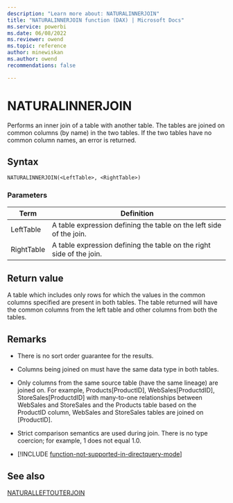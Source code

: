 ```yaml
---
description: "Learn more about: NATURALINNERJOIN"
title: "NATURALINNERJOIN function (DAX) | Microsoft Docs"
ms.service: powerbi 
ms.date: 06/08/2022
ms.reviewer: owend
ms.topic: reference
author: minewiskan
ms.author: owend 
recommendations: false

---
```

# NATURALINNERJOIN
  
Performs an inner join of a table with another table. The tables are joined on common columns (by name) in the two tables. If the two tables have no common column names, an error is returned.  
  
## Syntax  
  
```dax
NATURALINNERJOIN(<LeftTable>, <RightTable>)  
```
  
### Parameters  
  
|Term|Definition|  
|--------|--------------|  
|LeftTable|A table expression defining the table on the left side of the join.|  
|RightTable|A table expression defining the table on the right side of the join.|  
  
## Return value

A table which includes only rows for which the values in the common columns specified are present in both tables. The table returned will have the common columns from the left table and other columns from both the tables.  
  
## Remarks

- There is no sort order guarantee for the results.  
  
- Columns being joined on must have the same data type in both tables.  
  
- Only columns from the same source table (have the same lineage) are joined on. For example, Products[ProductID], WebSales[ProductdID], StoreSales[ProductdID] with many-to-one relationships between WebSales and StoreSales and the Products table based on the ProductID column, WebSales and StoreSales tables are joined on [ProductID].  
  
- Strict comparison semantics are used during join. There is no type coercion; for example, 1 does not equal 1.0.  

- [!INCLUDE [function-not-supported-in-directquery-mode](includes/function-not-supported-in-directquery-mode.md)]

## See also

[NATURALLEFTOUTERJOIN](naturalleftouterjoin-function-dax.md)
